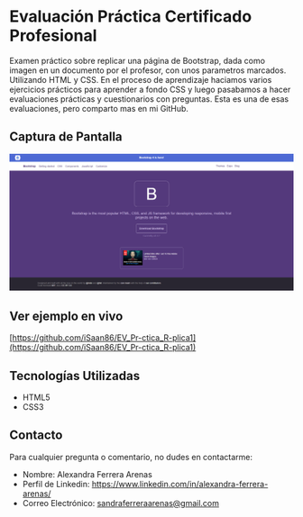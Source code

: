 # Evaluación Práctica Certificado Profesional

Examen práctico sobre replicar una página de Bootstrap, dada como imagen en un documento por el profesor, con unos parametros marcados. Utilizando HTML y CSS.
En el proceso de aprendizaje haciamos varios ejercicios prácticos para aprender a fondo CSS y luego pasabamos a hacer evaluaciones prácticas y cuestionarios con preguntas. Esta es una de esas evaluaciones, pero comparto mas en mi GitHub.

## Captura de Pantalla

![Mi Web](img/captura.jpg)

## Ver ejemplo en vivo
[https://github.com/iSaan86/EV_Pr-ctica_R-plica1](https://github.com/iSaan86/EV_Pr-ctica_R-plica1)

## Tecnologías Utilizadas

- HTML5
- CSS3

## Contacto

Para cualquier pregunta o comentario, no dudes en contactarme:

- Nombre: Alexandra Ferrera Arenas
- Perfil de Linkedin: https://www.linkedin.com/in/alexandra-ferrera-arenas/
- Correo Electrónico: sandraferreraarenas@gmail.com
